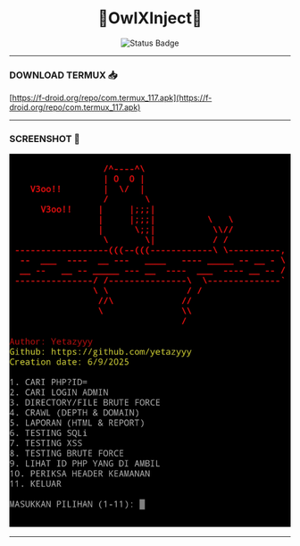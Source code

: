 <h1 align="center">
🦉OwlXInject🦉
</h1>

<p align="center">
<img src="https://img.shields.io/badge/Status-Fix_Script-red?style=for-the-badge" alt="Status Badge" /></p>

<hr />

### DOWNLOAD TERMUX 📥
[https://f-droid.org/repo/com.termux_117.apk](https://f-droid.org/repo/com.termux_117.apk)

---
### SCREENSHOT 📸
<p align="center">
  <img src="https://github.com/Yetazyyy/OwlXInject/blob/main/Screenshot.jpg?raw=true" alt="Screenshot" style="max-width: 100%; height: auto;" />
</p>

---
